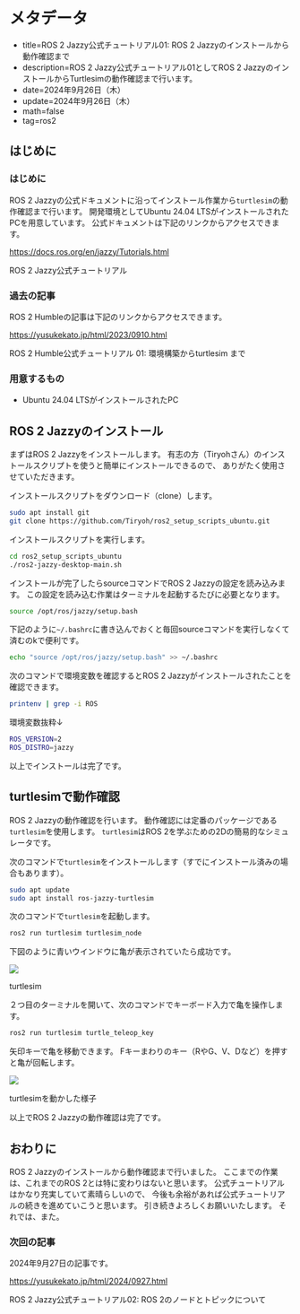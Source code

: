# メタデータ
- title=ROS 2 Jazzy公式チュートリアル01: ROS 2 Jazzyのインストールから動作確認まで
- description=ROS 2 Jazzy公式チュートリアル01としてROS 2 JazzyのインストールからTurtlesimの動作確認まで行います。
- date=2024年9月26日（木）
- update=2024年9月26日（木）
- math=false
- tag=ros2

## はじめに
### はじめに
ROS 2 Jazzyの公式ドキュメントに沿ってインストール作業から`turtlesim`の動作確認まで行います。
開発環境としてUbuntu 24.04 LTSがインストールされたPCを用意しています。
公式ドキュメントは下記のリンクからアクセスできます。

https://docs.ros.org/en/jazzy/Tutorials.html

ROS 2 Jazzy公式チュートリアル

### 過去の記事
ROS 2 Humbleの記事は下記のリンクからアクセスできます。

https://yusukekato.jp/html/2023/0910.html

ROS 2 Humble公式チュートリアル 01: 環境構築からturtlesim まで

### 用意するもの
- Ubuntu 24.04 LTSがインストールされたPC

## ROS 2 Jazzyのインストール
まずはROS 2 Jazzyをインストールします。
有志の方（Tiryohさん）のインストールスクリプトを使うと簡単にインストールできるので、
ありがたく使用させていただきます。

インストールスクリプトをダウンロード（clone）します。

```sh
sudo apt install git
git clone https://github.com/Tiryoh/ros2_setup_scripts_ubuntu.git
```

インストールスクリプトを実行します。

```sh
cd ros2_setup_scripts_ubuntu
./ros2-jazzy-desktop-main.sh 
```

インストールが完了したらsourceコマンドでROS 2 Jazzyの設定を読み込みます。
この設定を読み込む作業はターミナルを起動するたびに必要となります。

```sh
source /opt/ros/jazzy/setup.bash 
```

下記のように`~/.bashrc`に書き込んでおくと毎回sourceコマンドを実行しなくて済むのkで便利です。

```sh
echo "source /opt/ros/jazzy/setup.bash" >> ~/.bashrc
```

次のコマンドで環境変数を確認するとROS 2 Jazzyがインストールされたことを確認できます。

```sh
printenv | grep -i ROS
```

環境変数抜粋↓

```sh
ROS_VERSION=2
ROS_DISTRO=jazzy
```

以上でインストールは完了です。

## turtlesimで動作確認
ROS 2 Jazzyの動作確認を行います。
動作確認には定番のパッケージである`turtlesim`を使用します。
`turtlesim`はROS 2を学ぶための2Dの簡易的なシミュレータです。

次のコマンドで`turtlesim`をインストールします（すでにインストール済みの場合もあります）。

```sh
sudo apt update
sudo apt install ros-jazzy-turtlesim
```

次のコマンドで`turtlesim`を起動します。

```sh
ros2 run turtlesim turtlesim_node
```

下図のように青いウインドウに亀が表示されていたら成功です。

![](../../images/2024/20240926_1.png)

turtlesim

２つ目のターミナルを開いて、次のコマンドでキーボード入力で亀を操作します。

```sh
ros2 run turtlesim turtle_teleop_key
```

矢印キーで亀を移動できます。
Fキーまわりのキー（RやG、V、Dなど）を押すと亀が回転します。

![](../../images/2024/20240926_2.png)

turtlesimを動かした様子

以上でROS 2 Jazzyの動作確認は完了です。

## おわりに
ROS 2 Jazzyのインストールから動作確認まで行いました。
ここまでの作業は、これまでのROS 2とは特に変わりはないと思います。
公式チュートリアルはかなり充実していて素晴らしいので、
今後も余裕があれば公式チュートリアルの続きを進めていこうと思います。
引き続きよろしくお願いいたします。
それでは、また。

### 次回の記事
2024年9月27日の記事です。

https://yusukekato.jp/html/2024/0927.html

ROS 2 Jazzy公式チュートリアル02: ROS 2のノードとトピックについて
